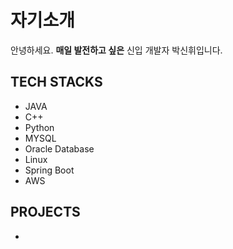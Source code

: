 # 자기소개
안녕하세요. __매일 발전하고 싶은__ 신입 개발자 박신휘입니다.

## TECH STACKS
- JAVA
- C++
- Python
- MYSQL
- Oracle Database
- Linux
- Spring Boot
- AWS

## PROJECTS
- 
